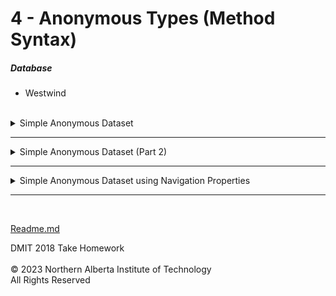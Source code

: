 
# 4 - Anonymous Types (Method Syntax)

  ##### Database
  * Westwind</br></br>

<details>
<summary>Simple Anonymous Dataset</summary>

**Given a list of Employees, return the following information:** </br>
  * Employee ID (shown as CompanyId)  *Note: Company ID is how the company  reference their employee ID*
  * First Name (shown as Name)
  * Last Name (shown as Surname)
  * Job Title (shown as Position)
  * **Order by last name**

<details>
<summary>Solution</summary>

  ```cs
Employees
.OrderBy(x => x.LastName)
.Select(x => new
{
	CompanyId = x.EmployeeID,
	Name = x.FirstName,
	Surname = x.LastName,
	Position = x.JobTitle
})
.Dump();
 ```
</details>

### Output
![](Images/4a%20-%20Simple%20Anonymous.png)
</details>

---

<details>
<summary>Simple Anonymous Dataset (Part 2)</summary>

**Given a list of Employees, return the following information:** </br>
  * Employee ID (shown as CompanyId)
  * First & Last Name (shown as FullName) 
  * Job Title (shown as Position)
  * Hire Date (format as year/month/date) *No time value*
    * *You may need to google on how to do the date formatting*
  * **Where the hire date is greater or equal to May 3, 2014**
    * *You will need to used the "Parse" function from the DateTime value type*
  * **Order by last name**
  


<details>
<summary>Solution</summary>

  ```cs
Employees
.Where(x => x.HireDate >= DateTime.Parse("05/03/2014"))
.OrderBy(x => x.LastName)
.Select(x => new
{
	EmployeeID = x.EmployeeID,
	FullName = x.FirstName + " " + x.LastName,
	Position = x.JobTitle,
	//  The @ symbol allows for you to escape the "/" character.  
	//	Otherwise you would need to a double "/"  IE:  {x.HireDate.Year}//{x.HireDate.Month}
	HireDate = $@"{x.HireDate.Year}/{x.HireDate.Month}/{x.HireDate.Day}"
})
.Dump();
 ```
</details>

### Output
![](Images/4b%20-%20Simple%20Anonymous%20Part%202.png)
</details>

---
<details>
<summary>Simple Anonymous Dataset using Navigation Properties</summary>

**Given a list of Customer, return the following information:** </br>
  * Customer ID (shown as CustomerNo)
  * Company Name (shown as Name)
  * Contact Name 
  * Address
  * City
  * Country
  * **Where the companies are in North America**
  * **Order by Country, Company Name**

<details>
<summary>Solution</summary>

  ```cs
Customers
.Where(x => x.Address.Country == "Canada"
			|| x.Address.Country == "Mexico"
			|| x.Address.Country == "USA")
			
//  You can also use the ".Equals" method
//.Where(x => x.Address.Country.Equals("Canada")
//			|| x.Address.Country.Equals("Mexico")
//			|| x.Address.Country.Equals("USA"))

.OrderBy(x => x.Address.Country)
.ThenBy(x => x.CompanyName)
.Select(x => new
{
	CustomerNo = x.CustomerID,
	Name = x.CompanyName,
	ContactName = x.ContactName,
	Address = x.Address.Address,
	City = x.Address.City,
	Country = x.Address.Country
})
.Dump();
 ```
</details>

### Output
![](Images/4c%20-%20Simple%20Anonymous%20with%20Nav%20Prop.png)
</details>

---

</br>

[Readme.md](./Readme.md)


DMIT 2018 Take Homework<br><br>
© 2023 Northern Alberta Institute of Technology <br>
All Rights Reserved
